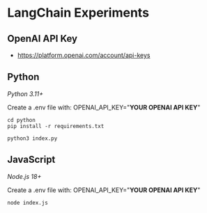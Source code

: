 # LangChain Experiments

## OpenAI API Key
* https://platform.openai.com/account/api-keys

## Python
*Python 3.11+*

Create a .env file with:
OPENAI_API_KEY="**YOUR OPENAI API KEY**"

```
cd python
pip install -r requirements.txt
```

```
python3 index.py
```

## JavaScript
*Node.js 18+*

Create a .env file with:
OPENAI_API_KEY="**YOUR OPENAI API KEY**"

```
node index.js
```